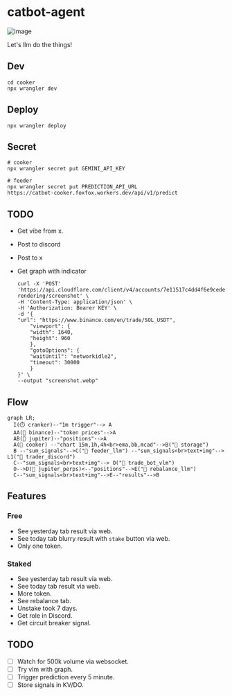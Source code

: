 # catbot-agent

![image](https://github.com/user-attachments/assets/5349d160-1519-4504-be69-02c0505fe5cc)

Let's llm do the things!

## Dev

```
cd cooker
npx wrangler dev
```

## Deploy

```
npx wrangler deploy
```

## Secret

```
# cooker
npx wrangler secret put GEMINI_API_KEY

# feeder
npx wrangler secret put PREDICTION_API_URL
https://catbot-cooker.foxfox.workers.dev/api/v1/predict
```

## TODO

- Get vibe from x.
- Post to discord
- Post to x
- Get graph with indicator

  ```
  curl -X 'POST' 'https://api.cloudflare.com/client/v4/accounts/7e11517c4dd4f6e9cede7da9b60d66eb/browser-rendering/screenshot' \
  -H 'Content-Type: application/json' \
  -H 'Authorization: Bearer KEY' \
  -d '{
  "url": "https://www.binance.com/en/trade/SOL_USDT",
      "viewport": {
      "width": 1640,
      "height": 960
      },
      "gotoOptions": {
      "waitUntil": "networkidle2",
      "timeout": 30000
      }
  }' \
  --output "screenshot.webp"
  ```

## Flow

```mermaid
graph LR;
  I(⏱️ cranker)--"1m trigger"--> A
  AA(🌼 binance)--"token prices"-->A
  AB(🌸 jupiter)--"positions"-->A
  A(🐝 cooker) --"chart 15m,1h,4h<br>ema,bb,mcad"-->B("🍯 storage")
  B --"sum_signals"-->C("🤖 feeder_llm") --"sum_signals<br>text+img"--> L1("💬 trader_discord")
  C--"sum_signals<br>text+img"--> O("🤖 trade_bot_vlm")
  O-->D(🌸 jupiter_perps)<--"positions"-->E("🤖 rebalance_llm")
  C--"sum_signals<br>text+img"-->E--"results"-->B
```

## Features

### Free

- See yesterday tab result via web.
- See today tab blurry result with `stake` button via web.
- Only one token.

### Staked

- See yesterday tab result via web.
- See today tab result via web.
- More token.
- See rebalance tab.
- Unstake took 7 days.
- Get role in Discord.
- Get circuit breaker signal.

## TODO

- [ ] Watch for 500k volume via websocket.
- [ ] Try vlm with graph.
- [ ] Trigger prediction every 5 minute.
- [ ] Store signals in KV/DO.
